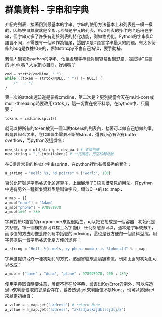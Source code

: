 # 群集資料 - 字串和字典

介紹完列表，接著回到最基本的字串。字串的使用方法基本上和列表是一模一樣的，因為字串其實就是全部元素都是字元的列表，所以列表的操作完全適用在字串，但字串又多了許多有別於列表的特化功能，例如格式化。Python的字串與C語言不同，不需要有一個\0作為結尾，這個\0是C語言字串最大的問題，有太多衍伸的bug是依據\0來的，例如strncpy不會自己補\0，要手動補。

我個人很喜歡python的字串，他讓處理字串變得很容易也很舒服，還記得C語言的strtok嗎？大家捫心自問，好用嗎？

```c
cmd = strtok(cmdline, " ");
while ((token = strtok(NULL, " ")) != NULL) {
    /* ... */
}
```

第一次的strtok還知道是要拆cmdline，第二次是？更別提當今天在multi-core或multi-threading時要改用strtok\_r，這一切實在很不科學。在python中，只需要：

```py
tokens = cmdline.split()
```

就可以把所有的token放到一個叫做tokens的列表內，接著可以做自己想做的事。若是要組合字串，在C語言中需要不斷的strcat，還要小心有沒有buffer overflow，而python沒這煩惱：

```py
new_string = old_string + new_part # 支援加號
new_string = ",".join(tokens) # 一行搞定，把空格轉逗號
```

在C語言常見的格式化字串sprintf，在python裡也有很優秀的實作：

```py
a_string = "Hello %s, %d points" % ("world", 100)
```

百分比符號是字串格式化的運算子，上面展示了C語言很常見的用法。在python中還有另外一種群集資料型態叫做字典，類似C++的std::map：

```py
a_map = {}
a_map["name"] = "Adam"
a_map["phone"] = 978978978
a_map[100] = 789
```

字典對於C語言的programmer來說很陌生，可以把它想成是一個容器，初始化是大括號，每一個欄位都可以標上名字\(鍵\)，任何型態都可以，通常是字串或數字，而取值的方法則像是陣列用中括號的indexing，這也是很方便的一個資料型態，用字典提供一個字串格式化更方便的途徑：

```py
a_string = "Hello %(name)s, my phone number is %(phone)d" % a_map
```

字典還提供另外一種初始化的方式，透過冒號來區隔鍵和值，例如上面的初始化可以改成：

```py
a_map = {"name" : "Adam", "phone" : 978978978, 100 : 789}
```

使用字典取值時要注意，若鍵不存在於字典，會丟出KeyError的例外，可以先透過in來判斷要取的鍵是否存在，或者透過get來判斷值不是None，也可以透過get來給定初始值：

```py
a_value = a_map.get("address") # return None
a_value = a_map.get("address", "aklsdjaskljdklsajdljas")
```



